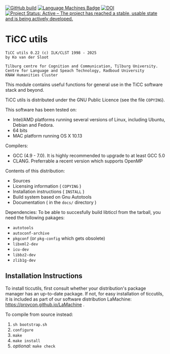 [![GitHub build](https://github.com/LanguageMachines/ticcutils/actions/workflows/ticcutils.yml/badge.svg?branch=master)](https://github.com/LanguageMachines/ticcutils/actions/)
[![Language Machines Badge](http://applejack.science.ru.nl/lamabadge.php/ticcutils)](http://applejack.science.ru.nl/languagemachines/)
[![DOI](https://zenodo.org/badge/9028755.svg)](https://zenodo.org/badge/latestdoi/9028755)
[![Project Status: Active – The project has reached a stable, usable state and is being actively developed.](https://www.repostatus.org/badges/latest/active.svg)](https://www.repostatus.org/#active)

TiCC utils
==============

    TiCC utils 0.22 (c) ILK/CLST 1998 - 2025
    by Ko van der Sloot

    Tilburg centre for Cognition and Communication, Tilburg University.
    Centre for Language and Speach Technology, Radboud University
    KNAW Humanities Cluster

This module contains useful functions for general use in the TiCC software
stack and beyond.

TiCC utils is distributed under the GNU Public Licence (see the file ``COPYING``).

This software has been tested on:
- Intel/AMD platforms running several versions of Linux, including Ubuntu,
  Debian and Fedora.
- 64 bits
- MAC platform running OS X 10.13

Compilers:
- GCC (4.9 - 7.0). It is highly recommended to upgrade to at least GCC 5.0
- CLANG. Preferrable a recent version which supports OpenMP

Contents of this distribution:
- Sources
- Licensing information ( ``COPYING`` )
- Installation instructions ( ``INSTALL`` )
- Build system based on Gnu Autotools
- Documentation ( in the ``docs/`` directory )

Dependencies:
To be able to succesfully build libticcl from the tarball, you need the
following pakages:
- ``autotools``
- ``autoconf-archive``
- ``pkgconf`` (or ``pkg-config`` which gets obsolete)
- ``libxml2-dev``
- ``icu-dev``
- ``libbz2-dev``
- ``zlib1g-dev``

Installation Instructions
--------------------------------

To install ticcutils, first consult whether your distribution's package manager
has an up-to-date package.  If not, for easy installation of ticcutils, it is
included as part of our software distribution LaMachine:
https://proycon.github.io/LaMachine .

To compile from source instead:
1. ``sh bootstrap.sh``
2. ``configure``
3. ``make``
4. ``make install``
5. *optional:* ``make check``
